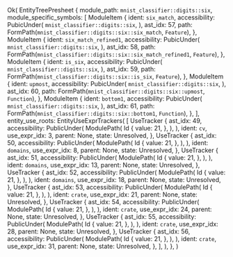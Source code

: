 Ok(
    EntityTreePresheet {
        module_path: `mnist_classifier::digits::six`,
        module_specific_symbols: [
            ModuleItem {
                ident: `six_match`,
                accessibility: PubicUnder(
                    `mnist_classifier::digits::six`,
                ),
                ast_idx: 57,
                path: FormPath(`mnist_classifier::digits::six::six_match`, `Feature`),
            },
            ModuleItem {
                ident: `six_match_refined1`,
                accessibility: PubicUnder(
                    `mnist_classifier::digits::six`,
                ),
                ast_idx: 58,
                path: FormPath(`mnist_classifier::digits::six::six_match_refined1`, `Feature`),
            },
            ModuleItem {
                ident: `is_six`,
                accessibility: PubicUnder(
                    `mnist_classifier::digits::six`,
                ),
                ast_idx: 59,
                path: FormPath(`mnist_classifier::digits::six::is_six`, `Feature`),
            },
            ModuleItem {
                ident: `upmost`,
                accessibility: PubicUnder(
                    `mnist_classifier::digits::six`,
                ),
                ast_idx: 60,
                path: FormPath(`mnist_classifier::digits::six::upmost`, `Function`),
            },
            ModuleItem {
                ident: `bottom1`,
                accessibility: PubicUnder(
                    `mnist_classifier::digits::six`,
                ),
                ast_idx: 61,
                path: FormPath(`mnist_classifier::digits::six::bottom1`, `Function`),
            },
        ],
        entity_use_roots: EntityUseExprTrackers(
            [
                UseTracker {
                    ast_idx: 49,
                    accessibility: PublicUnder(
                        ModulePath(
                            Id {
                                value: 21,
                            },
                        ),
                    ),
                    ident: `cv`,
                    use_expr_idx: 3,
                    parent: None,
                    state: Unresolved,
                },
                UseTracker {
                    ast_idx: 50,
                    accessibility: PublicUnder(
                        ModulePath(
                            Id {
                                value: 21,
                            },
                        ),
                    ),
                    ident: `domains`,
                    use_expr_idx: 8,
                    parent: None,
                    state: Unresolved,
                },
                UseTracker {
                    ast_idx: 51,
                    accessibility: PublicUnder(
                        ModulePath(
                            Id {
                                value: 21,
                            },
                        ),
                    ),
                    ident: `domains`,
                    use_expr_idx: 13,
                    parent: None,
                    state: Unresolved,
                },
                UseTracker {
                    ast_idx: 52,
                    accessibility: PublicUnder(
                        ModulePath(
                            Id {
                                value: 21,
                            },
                        ),
                    ),
                    ident: `domains`,
                    use_expr_idx: 18,
                    parent: None,
                    state: Unresolved,
                },
                UseTracker {
                    ast_idx: 53,
                    accessibility: PublicUnder(
                        ModulePath(
                            Id {
                                value: 21,
                            },
                        ),
                    ),
                    ident: `crate`,
                    use_expr_idx: 21,
                    parent: None,
                    state: Unresolved,
                },
                UseTracker {
                    ast_idx: 54,
                    accessibility: PublicUnder(
                        ModulePath(
                            Id {
                                value: 21,
                            },
                        ),
                    ),
                    ident: `crate`,
                    use_expr_idx: 24,
                    parent: None,
                    state: Unresolved,
                },
                UseTracker {
                    ast_idx: 55,
                    accessibility: PublicUnder(
                        ModulePath(
                            Id {
                                value: 21,
                            },
                        ),
                    ),
                    ident: `crate`,
                    use_expr_idx: 28,
                    parent: None,
                    state: Unresolved,
                },
                UseTracker {
                    ast_idx: 56,
                    accessibility: PublicUnder(
                        ModulePath(
                            Id {
                                value: 21,
                            },
                        ),
                    ),
                    ident: `crate`,
                    use_expr_idx: 31,
                    parent: None,
                    state: Unresolved,
                },
            ],
        ),
    },
)